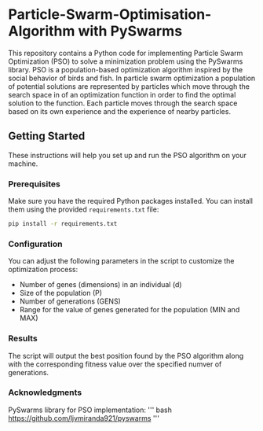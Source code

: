 # Particle-Swarm-Optimisation-Algorithm with PySwarms

This repository contains a Python code for implementing Particle Swarm Optimization (PSO) to solve a minimization problem using the PySwarms library. PSO is a population-based optimization algorithm inspired by the social behavior of birds and fish. In particle swarm optimization a population of potential solutions are represented by particles which move through the search space in of an optimization function in order to find the optimal solution to the function. Each particle moves through the search space based on its own experience and the experience of nearby particles.

## Getting Started

These instructions will help you set up and run the PSO algorithm on your machine.

### Prerequisites

Make sure you have the required Python packages installed. You can install them using the provided `requirements.txt` file:

```bash
pip install -r requirements.txt
```
### Configuration
You can adjust the following parameters in the script to customize the optimization process:

- Number of genes (dimensions) in an individual (d)
- Size of the population (P)
- Number of generations (GENS)
- Range for the value of genes generated for the population (MIN and MAX)

### Results
The script will output the best position found by the PSO algorithm along with the corresponding fitness value over the specified numver of generations.

### Acknowledgments
PySwarms library for PSO implementation:
''' bash https://github.com/ljvmiranda921/pyswarms
'''
